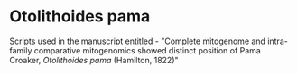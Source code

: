 # Otolithoides pama
Scripts used in the manuscript entitled - "Complete mitogenome and intra-family comparative mitogenomics showed distinct position of Pama Croaker, _Otolithoides pama_ (Hamilton, 1822)"
